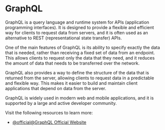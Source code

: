 # GraphQL

GraphQL is a query language and runtime system for APIs (application programming interfaces). It is designed to provide a flexible and efficient way for clients to request data from servers, and it is often used as an alternative to REST (representational state transfer) APIs.

One of the main features of GraphQL is its ability to specify exactly the data that is needed, rather than receiving a fixed set of data from an endpoint. This allows clients to request only the data that they need, and it reduces the amount of data that needs to be transferred over the network.

GraphQL also provides a way to define the structure of the data that is returned from the server, allowing clients to request data in a predictable and flexible way. This makes it easier to build and maintain client applications that depend on data from the server.

GraphQL is widely used in modern web and mobile applications, and it is supported by a large and active developer community.

Visit the following resources to learn more:

- [@official@GraphQL Official Website](https://graphql.org/)
